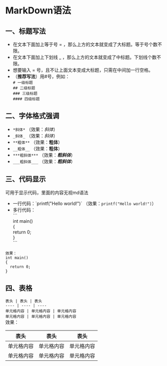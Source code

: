 # MarkDown语法
## 一、标题写法  
* 在文本下面加上等于号 = ，那么上方的文本就变成了大标题。等于号个数不限。
* 在文本下面加上下划线 _ ，那么上方的文本就变成了中标题。下划线个数不限。
* 想要输入 = 号，且不让上面文本变成大标题，只需在中间加一行空格。  
* （**推荐写法**）用#号，例如：  
`# 一级标题`  
`## 二级标题`  
`### 三级标题`  
`#### 四级标题`  
## 二、字体格式强调
* `*斜体*` （效果：*斜体*）
* `_斜体_` （效果：_斜体_）
* `**粗体**` （效果：**粗体**）
* `__粗体__` （效果：__粗体__）
* `***粗斜体***` （效果：***粗斜体***）
* `___粗斜体___` （效果：___粗斜体___）
## 三、代码显示
可用于显示代码，里面的内容无视md语法
* 一行代码：\`printf("Hello world!")\` （效果：`printf("Hello world!")`）
* 多行代码：  
\```  
int main()  
{  
  return 0;  
}  
\```
```
效果：
int main()
{
  return 0;
}
```
## 四、表格
`表头 | 表头 | 表头`  
`---- | ---- | ----`  
`单元格内容 | 单元格内容 | 单元格内容`  
`单元格内容 | 单元格内容 | 单元格内容`    
效果：  

表头 | 表头 | 表头
---- | ---- | ----
单元格内容 | 单元格内容 | 单元格内容
单元格内容 | 单元格内容 | 单元格内容
